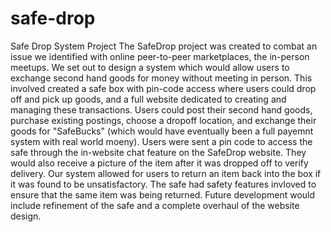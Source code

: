 # safe-drop
Safe Drop System Project
The SafeDrop project was created to combat an issue we identified with online peer-to-peer marketplaces, the in-person meetups.
We set out to design a system which would allow users to exchange second hand goods for money without meeting in person.
This involved created a safe box with pin-code access where users could drop off and pick up goods,
and a full website dedicated to creating and managing these transactions.
Users could post their second hand goods, purchase existing postings, choose a dropoff location,
and exchange their goods for "SafeBucks" (which would have eventually been a full payemnt system with real world moeny).
Users were sent a pin code to access the safe through the in-website chat feature on the SafeDrop website.
They would also receive a picture of the item after it was dropped off to verify delivery.
Our system allowed for users to return an item back into the box if it was found to be unsatisfactory.
The safe had safety features invloved to ensure that the same item was being returned.
Future development would include refinement of the safe and a complete overhaul of the website design. 
